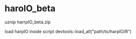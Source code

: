 # haroIO_beta

uznip harrpIO_beta.zip

load harpIO inside script
devtools::load_all("path/to/harpIO/R")
